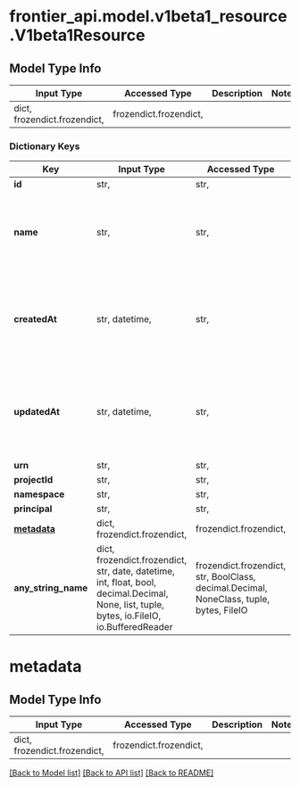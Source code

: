 # frontier_api.model.v1beta1_resource.V1beta1Resource

## Model Type Info
Input Type | Accessed Type | Description | Notes
------------ | ------------- | ------------- | -------------
dict, frozendict.frozendict,  | frozendict.frozendict,  |  | 

### Dictionary Keys
Key | Input Type | Accessed Type | Description | Notes
------------ | ------------- | ------------- | ------------- | -------------
**id** | str,  | str,  |  | [optional] 
**name** | str,  | str,  | Name of the resource. Must be unique within the project. | [optional] 
**createdAt** | str, datetime,  | str,  | The time the resource was created. | [optional] value must conform to RFC-3339 date-time
**updatedAt** | str, datetime,  | str,  | The time the resource was last updated. | [optional] value must conform to RFC-3339 date-time
**urn** | str,  | str,  |  | [optional] 
**projectId** | str,  | str,  |  | [optional] 
**namespace** | str,  | str,  |  | [optional] 
**principal** | str,  | str,  |  | [optional] 
**[metadata](#metadata)** | dict, frozendict.frozendict,  | frozendict.frozendict,  |  | [optional] 
**any_string_name** | dict, frozendict.frozendict, str, date, datetime, int, float, bool, decimal.Decimal, None, list, tuple, bytes, io.FileIO, io.BufferedReader | frozendict.frozendict, str, BoolClass, decimal.Decimal, NoneClass, tuple, bytes, FileIO | any string name can be used but the value must be the correct type | [optional]

# metadata

## Model Type Info
Input Type | Accessed Type | Description | Notes
------------ | ------------- | ------------- | -------------
dict, frozendict.frozendict,  | frozendict.frozendict,  |  | 

[[Back to Model list]](../../README.md#documentation-for-models) [[Back to API list]](../../README.md#documentation-for-api-endpoints) [[Back to README]](../../README.md)

